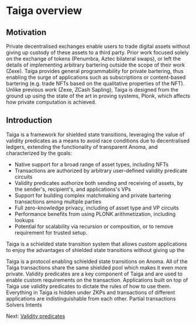 # Taiga overview

## Motivation

Private decentralised exchanges enable users to trade digital assets without giving up custody of these assets to a third party. Prior work focused solely on the exchange of tokens (Penumbra, Aztec bilateral swaps), or left the details of implementing arbitrary bartering outside the scope of their work (Zexe). Taiga provides general programmability for private bartering, thus enabling the surge of applications such as subscriptions or content-based bartering (e.g. trade NFTs based on the qualitative properties of the NFT). Unlike previous work (Zexe, ZCash Sapling), Taiga is designed from the ground up using the state of the art in proving systems, Plonk, which affects how private computation is achieved.

## Introduction

Taiga is a framework for shielded state transitions, leveraging the value of validity predicates as a means to avoid race conditions due to decentralised ledgers, extending the functionality of transparent Anoma, and characterized by the goals:

* Native support for a broad range of asset types, including NFTs
* Transactions are authorized by arbitrary user-defined validity predicate circuits
* Validity predicates authorize both sending and receiving of assets, by the sender's, recipient's, and applications's VPs
* Support for building complex matchmaking and private bartering transactions among multiple parties
* Full zero-knowledge privacy, including of asset type and VP circuits
* Performance benefits from using PLONK arithmetization, including lookups
* Potential for scalability via recursion or composition, or to remove requirement for trusted setup.

Taiga is a schielded state transition system that allows custom applications to enjoy the advantages of shielded state transitions without giving up the

Taiga is a protocol enabling schielded state transitions on Anoma. 
All of the Taiga transactions share the same shielded pool which makes it even more private.
Validity predicates are a key component of Taiga and are used to enable custom requirements on the transaction.
Applications built on top of Taiga use validity predicates to dictate the rules of how to use them.
Everything in Taiga is hidden under ZKPs and transactions of different applications are indistinguishable from each other.
Partial transactions
Solvers
Intents



Next: [Validity predicates](./validity-predicates.md)